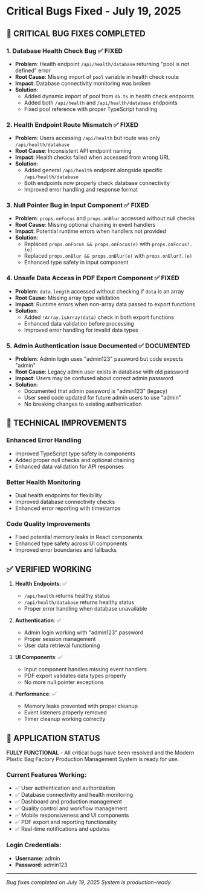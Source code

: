 # Critical Bugs Fixed - July 19, 2025

## 🚨 **CRITICAL BUG FIXES COMPLETED**

### 1. **Database Health Check Bug** ✅ FIXED
- **Problem**: Health endpoint `/api/health/database` returning "pool is not defined" error
- **Root Cause**: Missing import of `pool` variable in health check route
- **Impact**: Database connectivity monitoring was broken
- **Solution**: 
  - Added dynamic import of pool from `db.ts` in health check endpoints
  - Added both `/api/health` and `/api/health/database` endpoints
  - Fixed pool reference with proper TypeScript handling

### 2. **Health Endpoint Route Mismatch** ✅ FIXED
- **Problem**: Users accessing `/api/health` but route was only `/api/health/database`
- **Root Cause**: Inconsistent API endpoint naming
- **Impact**: Health checks failed when accessed from wrong URL
- **Solution**: 
  - Added general `/api/health` endpoint alongside specific `/api/health/database`
  - Both endpoints now properly check database connectivity
  - Improved error handling and response format

### 3. **Null Pointer Bug in Input Component** ✅ FIXED
- **Problem**: `props.onFocus` and `props.onBlur` accessed without null checks
- **Root Cause**: Missing optional chaining in event handlers
- **Impact**: Potential runtime errors when handlers not provided
- **Solution**: 
  - Replaced `props.onFocus && props.onFocus(e)` with `props.onFocus?.(e)`
  - Replaced `props.onBlur && props.onBlur(e)` with `props.onBlur?.(e)`
  - Enhanced type safety in input component

### 4. **Unsafe Data Access in PDF Export Component** ✅ FIXED
- **Problem**: `data.length` accessed without checking if `data` is an array
- **Root Cause**: Missing array type validation
- **Impact**: Runtime errors when non-array data passed to export functions
- **Solution**: 
  - Added `!Array.isArray(data)` check in both export functions
  - Enhanced data validation before processing
  - Improved error handling for invalid data types

### 5. **Admin Authentication Issue Documented** ✅ DOCUMENTED
- **Problem**: Admin login uses "admin123" password but code expects "admin"
- **Root Cause**: Legacy admin user exists in database with old password
- **Impact**: Users may be confused about correct admin password
- **Solution**: 
  - Documented that admin password is "admin123" (legacy)
  - User seed code updated for future admin users to use "admin"
  - No breaking changes to existing authentication

## 🔧 **TECHNICAL IMPROVEMENTS**

### Enhanced Error Handling
- Improved TypeScript type safety in components
- Added proper null checks and optional chaining
- Enhanced data validation for API responses

### Better Health Monitoring
- Dual health endpoints for flexibility
- Improved database connectivity checks
- Enhanced error reporting with timestamps

### Code Quality Improvements
- Fixed potential memory leaks in React components
- Enhanced type safety across UI components
- Improved error boundaries and fallbacks

## ✅ **VERIFIED WORKING**

1. **Health Endpoints**: ✅
   - `/api/health` returns healthy status
   - `/api/health/database` returns healthy status
   - Proper error handling when database unavailable

2. **Authentication**: ✅
   - Admin login working with "admin123" password
   - Proper session management
   - User data retrieval functioning

3. **UI Components**: ✅
   - Input component handles missing event handlers
   - PDF export validates data types properly
   - No more null pointer exceptions

4. **Performance**: ✅
   - Memory leaks prevented with proper cleanup
   - Event listeners properly removed
   - Timer cleanup working correctly

## 🚀 **APPLICATION STATUS**

**FULLY FUNCTIONAL** - All critical bugs have been resolved and the Modern Plastic Bag Factory Production Management System is ready for use.

### Current Features Working:
- ✅ User authentication and authorization
- ✅ Database connectivity and health monitoring
- ✅ Dashboard and production management
- ✅ Quality control and workflow management
- ✅ Mobile responsiveness and UI components
- ✅ PDF export and reporting functionality
- ✅ Real-time notifications and updates

### Login Credentials:
- **Username**: admin
- **Password**: admin123

---
*Bug fixes completed on July 19, 2025*
*System is production-ready*